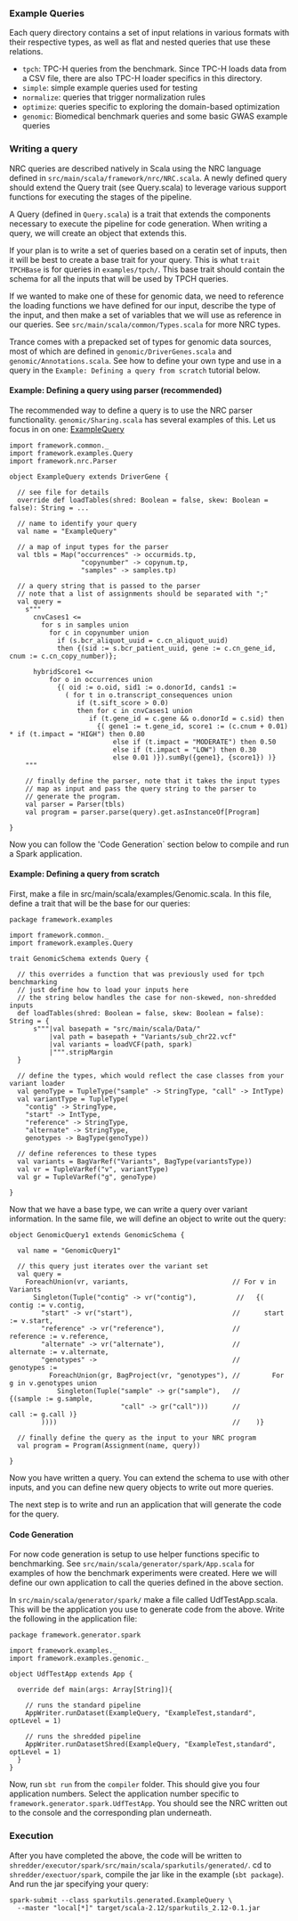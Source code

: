 ### Example Queries

Each query directory contains a set of input relations in various formats with their respective types, 
as well as flat and nested queries that use these relations. 

* `tpch`: TPC-H queries from the benchmark. Since TPC-H loads data from a CSV file, there are also TPC-H loader specifics in this directory.
* `simple`: simple example queries used for testing
* `normalize`: queries that trigger normalization rules
* `optimize`: queries specific to exploring the domain-based optimization
* `genomic`: Biomedical benchmark queries and some basic GWAS example queries

### Writing a query

NRC queries are described natively in Scala using the NRC language defined in `src/main/scala/framework/nrc/NRC.scala`. 
A newly defined query should extend the Query trait (see Query.scala) to leverage various support functions for executing the 
stages of the pipeline. 

A Query (defined in `Query.scala`) is a trait that extends the components necessary 
to execute the pipeline for code generation. When writing a query, we will create 
an object that extends this. 

If your plan is to write a set of queries based on a ceratin set of inputs, then 
it will be best to create a base trait for your query. This is what `trait TPCHBase` 
is for queries in `examples/tpch/`. This base trait should contain the schema for 
all the inputs that will be used by TPCH queries. 

If we wanted to make one of these for genomic data, we need to reference the 
loading functions we have defined for our input, describe the type of the input, 
and then make a set of variables that we will use as reference in our queries. 
See `src/main/scala/common/Types.scala` for more NRC types. 

Trance comes with a prepacked set of types for genomic data sources, most of which 
are defined in `genomic/DriverGenes.scala` and `genomic/Annotations.scala`. See how to define your 
own type and use in a query in the `Example: Defining a query from scratch` tutorial below.

#### Example: Defining a query using parser (recommended)

The recommended way to define a query is to use the NRC parser functionality. 
`genomic/Sharing.scala` has several examples of this. Let us focus in on one: 
[ExampleQuery](https://github.com/jacmarjorie/trance/blob/sharing/compiler/src/main/scala/framework/examples/genomic/UdfTest.scala)

```
import framework.common._
import framework.examples.Query
import framework.nrc.Parser

object ExampleQuery extends DriverGene {
  
  // see file for details
  override def loadTables(shred: Boolean = false, skew: Boolean = false): String = ...
  
  // name to identify your query
  val name = "ExampleQuery"
  
  // a map of input types for the parser
  val tbls = Map("occurrences" -> occurmids.tp, 
                  "copynumber" -> copynum.tp, 
                  "samples" -> samples.tp)

  // a query string that is passed to the parser
  // note that a list of assignments should be separated with ";"
  val query = 
    s"""
      cnvCases1 <= 
        for s in samples union 
          for c in copynumber union 
            if (s.bcr_aliquot_uuid = c.cn_aliquot_uuid)
            then {(sid := s.bcr_patient_uuid, gene := c.cn_gene_id, cnum := c.cn_copy_number)};

      hybridScore1 <= 
          for o in occurrences union
            {( oid := o.oid, sid1 := o.donorId, cands1 := 
              ( for t in o.transcript_consequences union
                 if (t.sift_score > 0.0)
                 then for c in cnvCases1 union
                    if (t.gene_id = c.gene && o.donorId = c.sid) then
                      {( gene1 := t.gene_id, score1 := (c.cnum + 0.01) * if (t.impact = "HIGH") then 0.80 
                          else if (t.impact = "MODERATE") then 0.50
                          else if (t.impact = "LOW") then 0.30
                          else 0.01 )}).sumBy({gene1}, {score1}) )}
    """

    // finally define the parser, note that it takes the input types 
    // map as input and pass the query string to the parser to 
    // generate the program.
    val parser = Parser(tbls)
    val program = parser.parse(query).get.asInstanceOf[Program]

}
```

Now you can follow the 'Code Generation` section below to compile and run a Spark application.


#### Example: Defining a query from scratch


First, make a file in src/main/scala/examples/Genomic.scala. In this file, 
define a trait that will be the base for our queries:

```
package framework.examples

import framework.common._
import framework.examples.Query

trait GenomicSchema extends Query {

  // this overrides a function that was previously used for tpch benchmarking
  // just define how to load your inputs here
  // the string below handles the case for non-skewed, non-shredded inputs
  def loadTables(shred: Boolean = false, skew: Boolean = false): String = {
      s"""|val basepath = "src/main/scala/Data/"
          |val path = basepath + "Variants/sub_chr22.vcf"
          |val variants = loadVCF(path, spark)
          |""".stripMargin
  }

  // define the types, which would reflect the case classes from your variant loader 
  val genoType = TupleType("sample" -> StringType, "call" -> IntType)
  val variantType = TupleType(
    "contig" -> StringType, 
    "start" -> IntType, 
    "reference" -> StringType, 
    "alternate" -> StringType, 
    genotypes -> BagType(genoType))

  // define references to these types
  val variants = BagVarRef("Variants", BagType(variantsType))
  val vr = TupleVarRef("v", variantType)
  val gr = TupleVarRef("g", genoType)

}
```

Now that we have a base type, we can write a query over variant information. 
In the same file, we will define an object to write out the query:

```
object GenomicQuery1 extends GenomicSchema {
  
  val name = "GenomicQuery1"

  // this query just iterates over the variant set
  val query = 
    ForeachUnion(vr, variants,                          // For v in Variants
      Singleton(Tuple("contig" -> vr("contig"),          //   {( contig := v.contig,  
        "start" -> vr("start"),                         //      start := v.start, 
        "reference" -> vr("reference"),                 //       reference := v.reference,
        "alternate" -> vr("alternate"),                 //       alternate := v.alternate,
        "genotypes" ->                                  //       genotypes := 
          ForeachUnion(gr, BagProject(vr, "genotypes"), //        For g in v.genotypes union
            Singleton(Tuple("sample" -> gr("sample"),   //          {(sample := g.sample,
                            "call" -> gr("call")))      //            call := g.call )}
        ))))                                            //    )}

  // finally define the query as the input to your NRC program
  val program = Program(Assignment(name, query))

}
```

Now you have written a query. You can extend the schema to use with other inputs, and 
you can define new query objects to write out more queries. 

The next step is to write and run an application that will generate the code for the query. 

#### Code Generation

For now code generation is setup to use helper functions specific to benchmarking. See `src/main/scala/generator/spark/App.scala` for examples of how the benchmark experiments were created. Here we will define our own application to call the queries defined in the above section. 

In `src/main/scala/generator/spark/` make a file called UdfTestApp.scala. This will be the application you use to generate code from the above. Write the following in the application file:

```
package framework.generator.spark

import framework.examples._
import framework.examples.genomic._

object UdfTestApp extends App {
 
  override def main(args: Array[String]){
    
    // runs the standard pipeline
    AppWriter.runDataset(ExampleQuery, "ExampleTest,standard", optLevel = 1)
    
    // runs the shredded pipeline
    AppWriter.runDatasetShred(ExampleQuery, "ExampleTest,standard", optLevel = 1)
  }
}
```

Now, run `sbt run` from the `compiler` folder. This should give you four application numbers. Select the application number specific to `framework.generator.spark.UdfTestApp`. You should see the NRC written out to the console and the corresponding plan underneath.

### Execution

After you have completed the above, the code will be written to `shredder/executor/spark/src/main/scala/sparkutils/generated/`. cd to `shredder/exectuor/spark`, compile the jar like in the example (`sbt package`). And run the jar specifying your query: 

```
spark-submit --class sparkutils.generated.ExampleQuery \
  --master "local[*]" target/scala-2.12/sparkutils_2.12-0.1.jar
```
